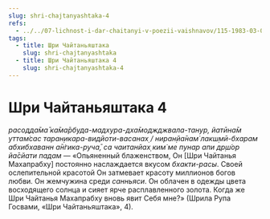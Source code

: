 ```yaml
---
slug: shri-chajtanyashtaka-4
refs:
  - ../../07-lichnost-i-dar-chaitanyi-v-poezii-vaishnavov/115-1983-03-08-a2-krasota-shri-chajtani-kommentarii-na-shloki-rupy-gosvami.md
tags:
  - title: Шри Чайтаньяштака
    slug: shri-chajtanyashtaka
  - title: Шри Чайтаньяштака 4
    slug: shri-chajtanyashtaka-4
---
```


# Шри Чайтаньяштака 4

*расодда̄ма̄ ка̄ма̄рбуда-мадхура-дха̄моджджвала-танур, йатӣна̄м уттам̇сас таран̣икара-видйоти-васанах̣ / ниран̣йа̄нам̇ лакш̣мӣ-бхарам абхибхаванн а̄н̇гика-руча̄, са чаитанйах̣ ким̇ ме пунар апи др̣ш́ор йа̄сйати падам* — «Опьяненный блаженством, Он [Шри Чайтанья Махапрабху] постоянно наслаждается вкусом *бхакти-расы*. Своей ослепительной красотой Он затмевает красоту миллионов богов любви. Он жемчужина среди *санньяси*. Он облачен в одежды цвета восходящего солнца и сияет ярче расплавленного золота. Когда же Шри Чайтанья Махапрабху вновь явит Себя мне?» (Шрила Рупа Госвами, «Шри Чайтаньяштака», 4).


